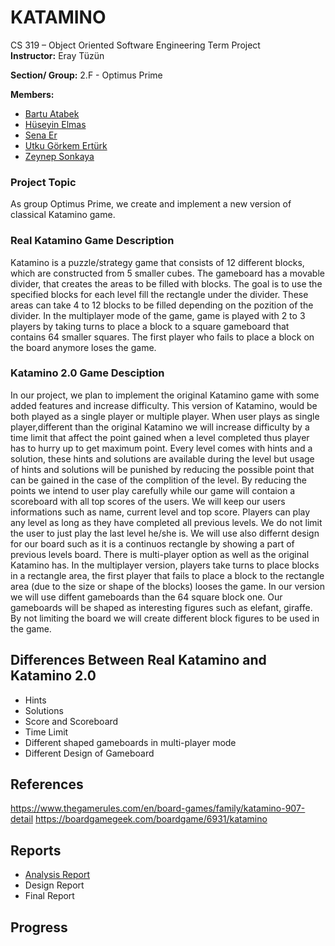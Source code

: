 # KATAMINO

CS 319 – Object Oriented Software Engineering Term Project  
**Instructor:**  Eray Tüzün

**Section/ Group:** 2.F - Optimus Prime

**Members:**
-   [Bartu Atabek](https://github.com/bartuatabek)
-   [Hüseyin Elmas](https://github.com/HuseyinOrkun)
-   [Sena Er](https://github.com/valkyrie7)  
-   [Utku Görkem Ertürk](https://github.com/utgoer)
-   [Zeynep Sonkaya](https://github.com/zeynnnnn)

### Project Topic
As group Optimus Prime, we create and implement a new version of classical Katamino game. 

### Real Katamino Game Description
Katamino is a puzzle/strategy game that consists of 12 different blocks, which are constructed from 5 smaller cubes. The gameboard has a movable divider, that creates the areas to be filled with blocks. The goal is to use the specified blocks for each level fill the rectangle under the divider. These areas can take 4 to 12 blocks to be filled depending on the pozition of the divider.
In the multiplayer mode of the game, game is played with 2 to 3 players by taking turns to place a block to a square gameboard that contains 64 smaller squares. The first player who fails to place a block on the board anymore loses the game.
 
 
 ### Katamino 2.0 Game Desciption
 In our project, we plan to implement the original Katamino game with some added features and increase difficulty. This version of Katamino, would be both played as a single player or multiple player. When user plays as single player,different than the original Katamino we will increase difficulty by a time limit that affect the point gained when a level completed thus player has to hurry up to get maximum point. Every level comes with hints and a solution, these hints and solutions are available during the level but usage of hints and solutions will be punished by reducing the possible point that can be gained in the case of the complition of the level. By reducing the points we intend to user play carefully while our game will contaion a scoreboard with all top scores of the users. We will keep our users informations such as name, current level and top score. Players can play any level as long as they have completed all previous levels. We do not limit the user to just play the last level he/she is. We will use also differnt design for our board such as it is a continuos rectangle by showing a part of previous levels board.
There is multi-player option as well as the original Katamino has. In the multiplayer version, players take turns to place blocks in a rectangle area, the first player that fails to place a block to the rectangle area (due to the size or shape of the blocks) looses the game. In our version we will use diffent gameboards than the 64 square block one. Our gameboards will be shaped as interesting figures such as elefant, giraffe. By not limiting the board we will create different block figures to be used in the game.

## Differences Between Real Katamino and Katamino 2.0
  - Hints
  - Solutions
  - Score and Scoreboard
  - Time Limit
  - Different shaped gameboards in multi-player mode
  - Different Design of Gameboard
  

## References
https://www.thegamerules.com/en/board-games/family/katamino-907-detail
https://boardgamegeek.com/boardgame/6931/katamino

## Reports
 - [Analysis Report](https://github.com/utgoer/Katamino/blob/master/doc/2F.Analysis.Iteration1.2018.10.21.pdf)
 - Design Report
 - Final Report

## Progress

